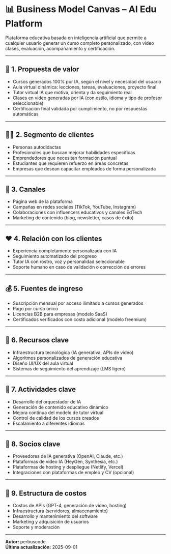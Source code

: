 # 📊 Business Model Canvas – AI Edu Platform

Plataforma educativa basada en inteligencia artificial que permite a cualquier usuario generar un curso completo personalizado, con video clases, evaluación, acompañamiento y certificación.

---

## 🧩 1. Propuesta de valor

- Cursos generados 100% por IA, según el nivel y necesidad del usuario
- Aula virtual dinámica: lecciones, tareas, evaluaciones, proyecto final
- Tutor virtual IA que motiva, orienta y da seguimiento real
- Clases en video generadas por IA (con estilo, idioma y tipo de profesor seleccionable)
- Certificación final validada por cumplimiento, no por respuestas automáticas

---

## 🧍‍♂️ 2. Segmento de clientes

- Personas autodidactas
- Profesionales que buscan mejorar habilidades específicas
- Emprendedores que necesitan formación puntual
- Estudiantes que requieren refuerzo en áreas concretas
- Empresas que desean capacitar empleados de forma personalizada

---

## 📡 3. Canales

- Página web de la plataforma
- Campañas en redes sociales (TikTok, YouTube, Instagram)
- Colaboraciones con influencers educativos y canales EdTech
- Marketing de contenido (blog, newsletter, casos de éxito)

---

## ❤️ 4. Relación con los clientes

- Experiencia completamente personalizada con IA
- Seguimiento automatizado del progreso
- Tutor IA con rostro, voz y personalidad seleccionable
- Soporte humano en caso de validación o corrección de errores

---

## 💰 5. Fuentes de ingreso

- Suscripción mensual por acceso ilimitado a cursos generados
- Pago por curso único
- Licencias B2B para empresas (modelo SaaS)
- Certificados verificados con costo adicional (modelo freemium)

---

## 🔧 6. Recursos clave

- Infraestructura tecnológica (IA generativa, APIs de video)
- Algoritmos personalizados de generación educativa
- Diseño UI/UX del aula virtual
- Sistemas de seguimiento del aprendizaje (LMS ligero)

---

## 🔗 7. Actividades clave

- Desarrollo del orquestador de IA
- Generación de contenido educativo dinámico
- Mejora continua del modelo de tutor virtual
- Control de calidad de los cursos creados
- Escalamiento a diferentes idiomas

---

## 🤝 8. Socios clave

- Proveedores de IA generativa (OpenAI, Claude, etc.)
- Plataformas de video IA (HeyGen, Synthesia, etc.)
- Plataformas de hosting y despliegue (Netlify, Vercel)
- Integraciones con plataformas de empleo y CV (opcional)

---

## 💸 9. Estructura de costos

- Costos de APIs (GPT-4, generación de video, hosting)
- Infraestructura (servidores, almacenamiento)
- Desarrollo y mantenimiento del software
- Marketing y adquisición de usuarios
- Soporte y moderación

---

**Autor:** perbuscode  
**Última actualización:** 2025-09-01

